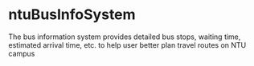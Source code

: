 # ntuBusInfoSystem

The bus information system provides detailed bus stops, waiting time, estimated arrival time, etc. to help user better plan travel routes on NTU campus
